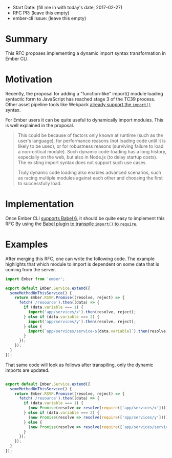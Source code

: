 - Start Date: (fill me in with today's date, 2017-02-27)
- RFC PR: (leave this empty)
- ember-cli Issue: (leave this empty)

# Summary

This RFC proposes implementing a dynamic import syntax transformation in Ember CLI.

# Motivation

Recently, the proposal for adding a "function-like" import() module loading syntactic form to JavaScript has
reached stage 3 of the TC39 process. Other asset pipeline tools like
Webpack [already support the `import()`](https://github.com/airbnb/babel-plugin-dynamic-import-webpack) syntax.

For Ember users it can be quite useful to dynamically import modules. This is well explained in the proposal.

> This could be because of factors only known at runtime (such as the user's language), for performance reasons
(not loading code until it is likely to be used), or for robustness reasons (surviving failure to load a non-critical
module). Such dynamic code-loading has a long history, especially on the web, but also in Node.js (to delay startup
costs). The existing import syntax does not support such use cases.
>
>Truly dynamic code loading also enables advanced scenarios, such as racing multiple modules against each other and choosing the first to successfully load.

# Implementation

Once Ember CLI [supports Babel 6](https://github.com/ember-cli/ember-cli/issues/5015), it should be quite easy to
implement this RFC By using the [Babel plugin to transpile `import()` to `require`](https://github.com/genkgo/babel-plugin-dynamic-import-amd).

# Examples

After merging this RFC, one can write the following code. The example highlights that which module to import is dependent on some data that is coming from the server.

```js
import Ember from 'ember';

export default Ember.Service.extend({
  someMethodOnThisService() {
    return Ember.RSVP.Promise((resolve, reject) => {
      fetch('/resource').then((data) => {
        if (data.variable === 1) {
          import('app/services/x').then(resolve, reject);
        } else if (data.variable === 2) {
          import('app/services/y').then(resolve, reject);
        } else {
          import(`app/services/service-${data.variable}`).then(resolve, reject);
        }
      });
    });
  }
});
```

That same code will look as follows after transpiling, only the dynamic imports are updated.
```js

export default Ember.Service.extend({
  someMethodOnThisService() {
    return Ember.RSVP.Promise((resolve, reject) => {
      fetch('/resource').then((data) => {
        if (data.variable === 1) {
          (new Promise(resolve => resolve(require(['app/services/x'])))).then(resolve, reject);
        } else if (data.variable === 2) {
          (new Promise(resolve => resolve(require(['app/services/y'])))).then(resolve, reject);
        } else {
          (new Promise(resolve => resolve(require([`app/services/service-${data.variable}`])))).then(resolve, reject);
        }
      });
    });
  }
});
```
